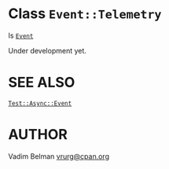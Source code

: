 Class `Event::Telemetry`
========================

Is [`Event`](https://github.com/vrurg/raku-Test-Async/blob/v0.1.2/docs/md/Test/Async/Event.md)

Under development yet.

SEE ALSO
========

[`Test::Async::Event`](https://github.com/vrurg/raku-Test-Async/blob/v0.1.2/docs/md/Test/Async/Event.md)

AUTHOR
======

Vadim Belman <vrurg@cpan.org>

